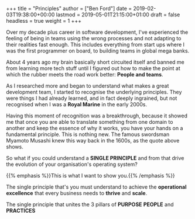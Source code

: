 +++
title = "Principles"
author = ["Ben Ford"]
date = 2019-02-03T19:38:00+00:00
lastmod = 2019-05-01T21:15:00+01:00
draft = false
headless = true
weight = 1
+++

Over my decade plus career in software development, I've experienced the feeling
of being in teams using the wrong processes and not adapting to their realities
fast enough. This includes everything from start ups where I was the first
programmer on board, to building teams in global mega banks.

About 4 years ago my brain basically short circuited itself and banned me from
learning more tech stuff until I figured out how to make the point at which the
rubber meets the road work better: **People and teams**.

As I researched more and began to understand what makes a great development
team, I started to recognise the underlying principles. They were things I had
already learned, and in fact deeply ingrained, but not recognised when I was a
**Royal Marine** in the early 2000s.

Having this moment of recognition was a breakthrough, because it showed me that
once you are able to translate something from one domain to another and keep the
essence of why it works, you have your hands on a fundamental principle. This is
nothing new. The famous swordsman Myamoto Musashi knew this way back in the
1600s, as the quote above shows.

So what if you could understand a **SINGLE PRINCIPLE** and from that drive the
evolution of your organisation's operating system?

{{% emphasis %}}This is what I want to show you.{{% /emphasis %}}

The single principle that's you must understand to achieve the **operational
excellence** that every business needs to **thrive** and **scale**.

The single principle that unites the 3 pillars of **PURPOSE** **PEOPLE** and **PRACTICES**

<a id="org55c725f"></a>
